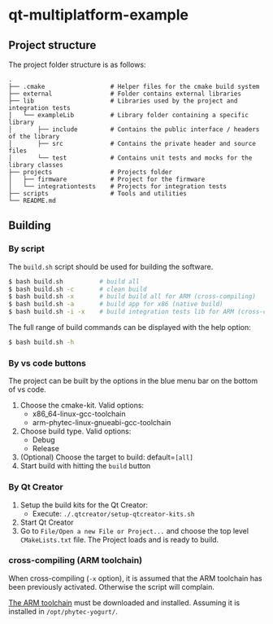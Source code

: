 # qt-multiplatform-example
## Project structure

The project folder structure is as follows:

```
.
├── .cmake                  # Helper files for the cmake build system
├── external                # Folder contains external libraries
├── lib                     # Libraries used by the project and integration tests
│   └── exampleLib          # Library folder containing a specific library
│       ├── include         # Contains the public interface / headers of the library
│       ├── src             # Contains the private header and source files
│       └── test            # Contains unit tests and mocks for the library classes
├── projects                # Projects folder
│   ├── firmware            # Project for the firmware
│   └── integrationtests    # Projects for integration tests
├── scripts                 # Tools and utilities
└── README.md
```

## Building

### By script

The `build.sh` script should be used for building the software.

```sh
$ bash build.sh          # build all
$ bash build.sh -c       # clean build
$ bash build.sh -x       # build build all for ARM (cross-compiling)
$ bash build.sh -a       # build app for x86 (native build)
$ bash build.sh -i -x    # build integration tests lib for ARM (cross-compiling)
```

The full range of build commands can be displayed with the help option:

```sh
$ bash build.sh -h
```

### By vs code buttons

The project can be built by the options in the blue menu bar on the bottom of vs code.

1. Choose the cmake-kit. Valid options:
    - x86_64-linux-gcc-toolchain
    - arm-phytec-linux-gnueabi-gcc-toolchain
2. Choose build type. Valid options:
    - Debug
    - Release
3. (Optional) Choose the target to build: default=`[all]`
4. Start build with hitting the `build` button

### By Qt Creator

1. Setup the build kits for the Qt Creator:
    - Execute: `./.qtcreator/setup-qtcreator-kits.sh`
2. Start Qt Creator
3. Go to `File/Open a new File or Project...` and choose the top level `CMakeLists.txt` file.
   The Project loads and is ready to build.

### cross-compiling (ARM toolchain)

When cross-compiling (`-x` option), it is assumed that the ARM toolchain
has been previously activated. Otherwise the script will complain.

[The ARM toolchain](https://download.phytec.de/Software/Linux/BSP-Yocto-i.MX6/BSP-Yocto-i.MX6-PD20.1.0/sdk/yogurt/phytec-yogurt-glibc-x86_64-phytec-qt5demo-image-cortexa9t2hf-neon-toolchain-BSP-Yocto-i.MX6-PD20.1.0.sh)
must be downloaded and installed. Assuming it is installed in `/opt/phytec-yogurt/`.
